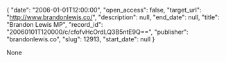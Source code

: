 {
  "date": "2006-01-01T12:00:00", 
  "open_access": false, 
  "target_url": "http://www.brandonlewis.co/", 
  "description": null, 
  "end_date": null, 
  "title": "Brandon Lewis MP", 
  "record_id": "20060101T120000/c/cfofvHcOrdLQ3B5ntE9Q==", 
  "publisher": "brandonlewis.co", 
  "slug": 12913, 
  "start_date": null
}

None